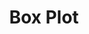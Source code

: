 ---
title: "Box Plot"

categories: ['']

tags: ['Box', 'Plot']

arabic: ['المخطط الصندوقي']

publishers: ['معجم مصطلحات التعلم الآلي والتعلم العميق وعلم البيانات']

types: "word"

slug: ""
---